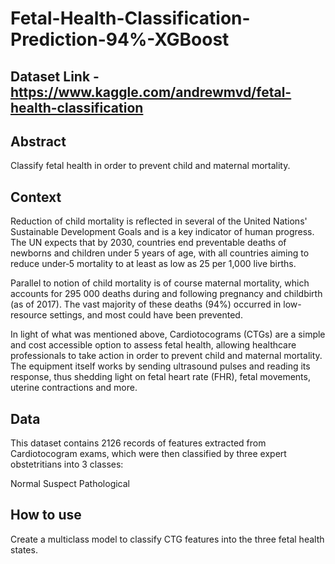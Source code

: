 # Fetal-Health-Classification-Prediction-94%-XGBoost

## Dataset Link - https://www.kaggle.com/andrewmvd/fetal-health-classification

## Abstract 

Classify fetal health in order to prevent child and maternal mortality.

## Context

Reduction of child mortality is reflected in several of the United Nations' Sustainable Development Goals and is a key indicator of human progress.
The UN expects that by 2030, countries end preventable deaths of newborns and children under 5 years of age, with all countries aiming to reduce under‑5 mortality to at least as low as 25 per 1,000 live births.

Parallel to notion of child mortality is of course maternal mortality, which accounts for 295 000 deaths during and following pregnancy and childbirth (as of 2017). The vast majority of these deaths (94%) occurred in low-resource settings, and most could have been prevented.

In light of what was mentioned above, Cardiotocograms (CTGs) are a simple and cost accessible option to assess fetal health, allowing healthcare professionals to take action in order to prevent child and maternal mortality. The equipment itself works by sending ultrasound pulses and reading its response, thus shedding light on fetal heart rate (FHR), fetal movements, uterine contractions and more.

## Data

This dataset contains 2126 records of features extracted from Cardiotocogram exams, which were then classified by three expert obstetritians into 3 classes:

Normal
Suspect
Pathological

## How to use

Create a multiclass model to classify CTG features into the three fetal health states.
